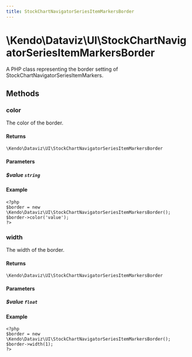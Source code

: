 ```yaml
---
title: StockChartNavigatorSeriesItemMarkersBorder
---
```


# \Kendo\Dataviz\UI\StockChartNavigatorSeriesItemMarkersBorder

A PHP class representing the border setting of StockChartNavigatorSeriesItemMarkers.


## Methods

### color
The color of the border.

#### Returns
`\Kendo\Dataviz\UI\StockChartNavigatorSeriesItemMarkersBorder`

#### Parameters

##### $value `string`



#### Example 
    <?php
    $border = new \Kendo\Dataviz\UI\StockChartNavigatorSeriesItemMarkersBorder();
    $border->color('value');
    ?>

### width
The width of the border.

#### Returns
`\Kendo\Dataviz\UI\StockChartNavigatorSeriesItemMarkersBorder`

#### Parameters

##### $value `float`



#### Example 
    <?php
    $border = new \Kendo\Dataviz\UI\StockChartNavigatorSeriesItemMarkersBorder();
    $border->width(1);
    ?>

